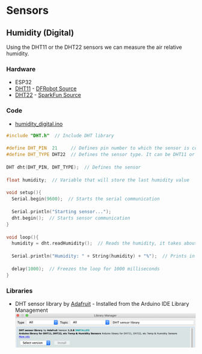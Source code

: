 # Sensors
## Humidity (Digital)

Using the DHT11 or the DHT22 sensors we can measure the air relative humidity.

### Hardware
* ESP32
* [DHT11](docs/datasheet_dht11.pdf) - [DFRobot Source](https://image.dfrobot.com/image/data/KIT0003/DHT11%20datasheet.pdf)
* [DHT22](docs/datasheet_dht22.pdf) - [SparkFun Source](https://www.sparkfun.com/datasheets/Sensors/Temperature/DHT22.pdf)

### Code
* [humidity_digital.ino](humidity_digital.ino)
```cpp
#include "DHT.h"  // Include DHT library

#define DHT_PIN  21     // Defines pin number to which the sensor is connected 
#define DHT_TYPE DHT22  // Defines the sensor type. It can be DHT11 or DHT22

DHT dht(DHT_PIN, DHT_TYPE);  // Defines the sensor

float humidity;  // Variable that will store the last humidity value

void setup(){
  Serial.begin(9600);  // Starts the serial communication

  Serial.println("Starting sensor...");
  dht.begin();  // Starts sensor communication
}

void loop(){
  humidity = dht.readHumidity();  // Reads the humidity, it takes about 250 milliseconds
  
  Serial.println("Humidity: " + String(humidity) + "%");  // Prints in a new line the result
  
  delay(1000);  // Freezes the loop for 1000 milliseconds
}
```

### Libraries
* DHT sensor library by [Adafruit](https://www.adafruit.com/) - Installed from the Arduino IDE Library Management
![dht_library](docs/dht_installation.png)